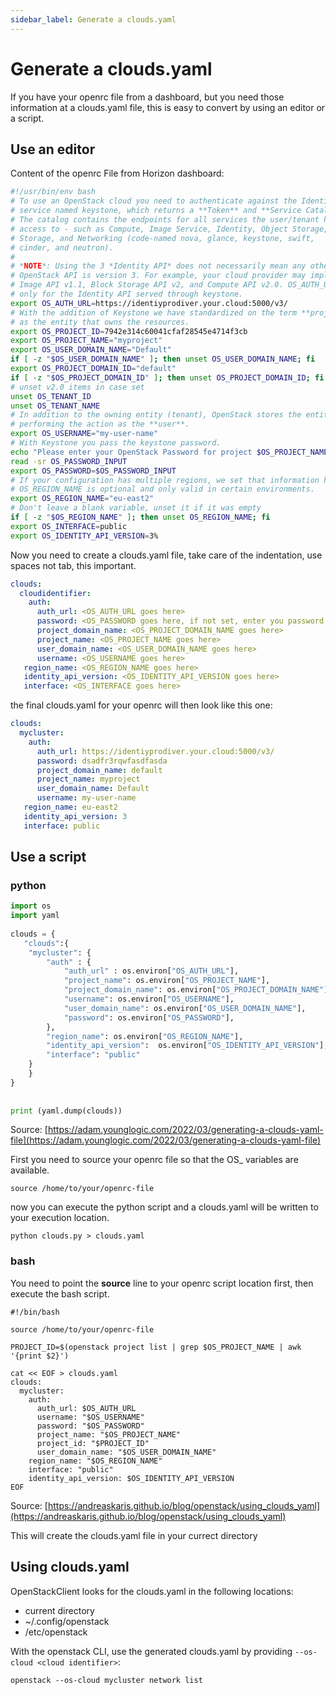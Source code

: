 ```yaml
---
sidebar_label: Generate a clouds.yaml
---
```

# Generate a clouds.yaml 

If you have your openrc file from a dashboard, but you need those information at a clouds.yaml file,
this is easy to convert by using an editor or a script.

## Use an editor

Content of the openrc File from Horizon dashboard:
```sh title="admin-rc.sh"
#!/usr/bin/env bash
# To use an OpenStack cloud you need to authenticate against the Identity
# service named keystone, which returns a **Token** and **Service Catalog**.
# The catalog contains the endpoints for all services the user/tenant has
# access to - such as Compute, Image Service, Identity, Object Storage, Block
# Storage, and Networking (code-named nova, glance, keystone, swift,
# cinder, and neutron).
#
# *NOTE*: Using the 3 *Identity API* does not necessarily mean any other
# OpenStack API is version 3. For example, your cloud provider may implement
# Image API v1.1, Block Storage API v2, and Compute API v2.0. OS_AUTH_URL is
# only for the Identity API served through keystone.
export OS_AUTH_URL=https://identiyprodiver.your.cloud:5000/v3/
# With the addition of Keystone we have standardized on the term **project**
# as the entity that owns the resources.
export OS_PROJECT_ID=7942e314c60041cfaf28545e4714f3cb
export OS_PROJECT_NAME="myproject"
export OS_USER_DOMAIN_NAME="Default"
if [ -z "$OS_USER_DOMAIN_NAME" ]; then unset OS_USER_DOMAIN_NAME; fi
export OS_PROJECT_DOMAIN_ID="default"
if [ -z "$OS_PROJECT_DOMAIN_ID" ]; then unset OS_PROJECT_DOMAIN_ID; fi
# unset v2.0 items in case set
unset OS_TENANT_ID
unset OS_TENANT_NAME
# In addition to the owning entity (tenant), OpenStack stores the entity
# performing the action as the **user**.
export OS_USERNAME="my-user-name"
# With Keystone you pass the keystone password.
echo "Please enter your OpenStack Password for project $OS_PROJECT_NAME as user $OS_USERNAME: "
read -sr OS_PASSWORD_INPUT
export OS_PASSWORD=$OS_PASSWORD_INPUT
# If your configuration has multiple regions, we set that information here.
# OS_REGION_NAME is optional and only valid in certain environments.
export OS_REGION_NAME="eu-east2"
# Don't leave a blank variable, unset it if it was empty
if [ -z "$OS_REGION_NAME" ]; then unset OS_REGION_NAME; fi
export OS_INTERFACE=public
export OS_IDENTITY_API_VERSION=3%  
```

Now you need to create a clouds.yaml file, take care of the indentation, use spaces not tab, this important.

```yaml title="clouds.yaml"
clouds:
  cloudidentifier:
    auth:
      auth_url: <OS_AUTH_URL goes here> 
      password: <OS_PASSWORD goes here, if not set, enter you password here>
      project_domain_name: <OS_PROJECT_DOMAIN_NAME goes here>
      project_name: <OS_PROJECT_NAME goes here>
      user_domain_name: <OS_USER_DOMAIN_NAME goes here>
      username: <OS_USERNAME goes here>
   region_name: <OS_REGION_NAME goes here>
   identity_api_version: <OS_IDENTITY_API_VERSION goes here> 
   interface: <OS_INTERFACE goes here>
```

the final clouds.yaml for your openrc will then look like this one:

```yaml title="clouds.yaml"
clouds:
  mycluster:
    auth:
      auth_url: https://identiyprodiver.your.cloud:5000/v3/
      password: dsadfr3rqwfasdfasda
      project_domain_name: default
      project_name: myproject
      user_domain_name: Default
      username: my-user-name
   region_name: eu-east2
   identity_api_version: 3
   interface: public
```
## Use a script

### python

```python title="clouds.py"
import os
import yaml
 
clouds = {
   "clouds":{
    "mycluster": {
        "auth" : {
            "auth_url" : os.environ["OS_AUTH_URL"], 
            "project_name": os.environ["OS_PROJECT_NAME"],
            "project_domain_name": os.environ["OS_PROJECT_DOMAIN_NAME"],
            "username": os.environ["OS_USERNAME"],
            "user_domain_name": os.environ["OS_USER_DOMAIN_NAME"],
            "password": os.environ["OS_PASSWORD"],
        },
        "region_name": os.environ["OS_REGION_NAME"],
        "identity_api_version":  os.environ["OS_IDENTITY_API_VERSION"],
        "interface": "public" 
    }
    }
}
 
 
print (yaml.dump(clouds))
```
Source: [https://adam.younglogic.com/2022/03/generating-a-clouds-yaml-file](https://adam.younglogic.com/2022/03/generating-a-clouds-yaml-file)


First you need to source your openrc file so that the OS_ variables are available.

```
source /home/to/your/openrc-file
```

now you can execute the python script and a clouds.yaml will be written to your execution location.

```
python clouds.py > clouds.yaml
```

### bash

You need to point the **source** line to your openrc script location first, then execute the bash script.

```
#!/bin/bash

source /home/to/your/openrc-file

PROJECT_ID=$(openstack project list | grep $OS_PROJECT_NAME | awk '{print $2}')

cat << EOF > clouds.yaml
clouds:
  mycluster:
    auth:
      auth_url: $OS_AUTH_URL
      username: "$OS_USERNAME"
      password: "$OS_PASSWORD"
      project_name: "$OS_PROJECT_NAME"
      project_id: "$PROJECT_ID"
      user_domain_name: "$OS_USER_DOMAIN_NAME"
    region_name: "$OS_REGION_NAME"
    interface: "public"
    identity_api_version: $OS_IDENTITY_API_VERSION
EOF
```
Source: [https://andreaskaris.github.io/blog/openstack/using_clouds_yaml](https://andreaskaris.github.io/blog/openstack/using_clouds_yaml)

This will create the clouds.yaml file in your currect directory

## Using clouds.yaml

OpenStackClient looks for the  clouds.yaml in the following locations:

- current directory
- ~/.config/openstack
- /etc/openstack

With the openstack CLI, use the generated clouds.yaml by providing ```--os-cloud <cloud identifier>```:

```
openstack --os-cloud mycluster network list
```

